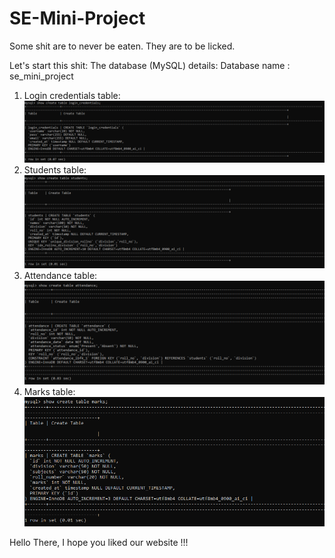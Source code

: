 # SE-Mini-Project
Some shit are to never be eaten. They are to be licked.

Let's start this shit:
The database (MySQL) details:
Database name : se_mini_project
1) Login credentials table:
![alt text](image.png)
2) Students table:
![alt text](image-1.png)
3) Attendance table:
![alt text](image-2.png)
4) Marks table:
![alt text](image-3.png)


Hello There, I hope you liked our website !!!